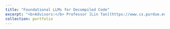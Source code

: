 ```yaml
---
title: "Foundational LLMs for Decompiled Code"
excerpt: "<b>Advisors:</b> Professor [Lin Tan](https://www.cs.purdue.edu/homes/lintan/), PhD students Nan Jiang and Danning Xie.<br/><br/>In this project, we aim to develop a foundational model for use in refinement of the output of decompilers. Previous state-of-the-art approach [LLM4Decompile](https://arxiv.org/abs/2403.05286) is trained only on output of the Ghidra SRE tool, and we hope to build on the generalization capabilities of the model for use with output of the Hex-Rays decompiler accessed through IDA Pro. I am thus aiming to explore efficient self-supervised methods and architectural adjustments for finetuning of their released model. Gathering and decompiling code from Github repositories has been a major bottleneck in this project, combined with slow training of very large models, further indicating to me the importance of model and data efficient approaches."
collection: portfolio
---
```

